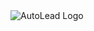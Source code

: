 <img src="https://images.leadconnectorhq.com/image/f_webp/q_80/r_1200/u_https://assets.cdn.filesafe.space/osPbROJXWu5UNnNKXswW/media/65f33e65137dc9661c69cd96.png" alt="AutoLead Logo">

